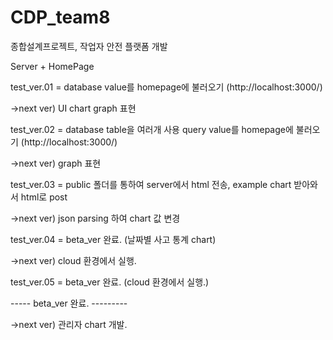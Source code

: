# CDP_team8
종합설계프로젝트, 작업자 안전 플랫폼 개발

Server + HomePage

test_ver.01 = database value를 homepage에 불러오기 (http://localhost:3000/)

->next ver) UI chart graph 표현

test_ver.02 = database table을 여러개 사용 query value를 homepage에 불러오기 (http://localhost:3000/)

->next ver) graph 표현

test_ver.03 = public 폴더를 통하여 server에서 html 전송, example chart 받아와서 html로 post

->next ver) json parsing 하여 chart 값 변경

test_ver.04 = beta_ver 완료. (날짜별 사고 통계 chart)

->next ver) cloud 환경에서 실행.

test_ver.05 = beta_ver 완료. (cloud 환경에서 실행.)

----- beta_ver 완료. ---------

->next ver) 관리자 chart 개발.
